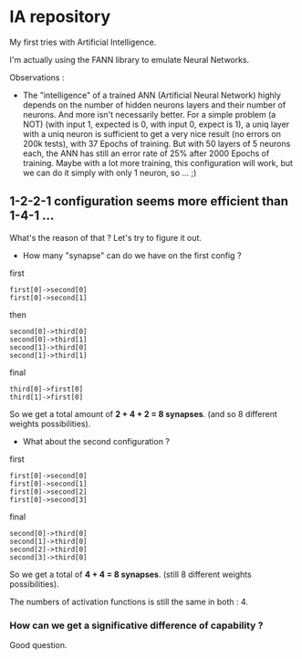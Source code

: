 # IA repository

My first tries with Artificial Intelligence.

I'm actually using the FANN library to emulate Neural Networks.

Observations :

- The "intelligence" of a trained ANN (Artificial Neural Network) highly depends on the number of hidden neurons layers and their number of neurons. And more isn't necessarily better.
For a simple problem (a NOT) (with input 1, expected is 0, with input 0, expect is 1), a uniq layer with a uniq neuron is sufficient to get a very nice result (no errors on 200k tests), with 37 Epochs of training.
But with 50 layers of 5 neurons each, the ANN has still an error rate of 25% after 2000 Epochs of training.
Maybe with a lot more training, this configuration will work, but we can do it simply with only 1 neuron, so ... ;)

<h2> 1-2-2-1 configuration seems more efficient than 1-4-1 ... </h2>

What's the reason of that ? Let's try to figure it out.


- How many "synapse" can do we have on the first config ?

first

	first[0]->second[0]
	first[0]->second[1]

then

	second[0]->third[0]
	second[0]->third[1]
	second[1]->third[0]
	second[1]->third[1]

final

	third[0]->first[0]
	third[1]->first[0]

So we get a total amount of <b>2 + 4 + 2 = 8 synapses</b>. (and so 8 different weights possibilities).

- What about the second configuration ?

first

	first[0]->second[0]
	first[0]->second[1]
	first[0]->second[2]
	first[0]->second[3]

final

	second[0]->third[0]
	second[1]->third[0]
	second[2]->third[0]
	second[3]->third[0]

So we get a total of <b>4 + 4 = 8 synapses</b>. (still 8 different weights possibilities).

The numbers of activation functions is still the same in both : 4.

<h3>How can we get a significative difference of capability ?</h3>

Good question.
